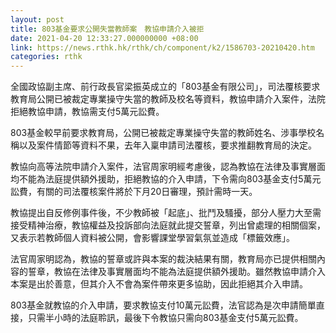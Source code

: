 ```yaml
---
layout: post
title: 803基金要求公開失當教師案　教協申請介入被拒
date: 2021-04-20 12:33:27.000000000 +08:00
link: https://news.rthk.hk/rthk/ch/component/k2/1586703-20210420.htm
categories: rthk
---
```


全國政協副主席、前行政長官梁振英成立的「803基金有限公司」，司法覆核要求教育局公開已被裁定專業操守失當的教師及校名等資料，教協申請介入案件，法院拒絕教協申請，教協需支付5萬元訟費。

803基金較早前要求教育局，公開已被裁定專業操守失當的教師姓名、涉事學校名稱以及案件情節等資料不果，去年入稟申請司法覆核，要求推翻教育局的決定。

教協向高等法院申請介入案件，法官周家明經考慮後，認為教協在法律及事實層面均不能為法庭提供額外援助，拒絕教協的介入申請，下令需向803基金支付5萬元訟費，有關的司法覆核案件將於下月20日審理，預計需時一天。

教協提出自反修例事件後，不少教師被「起底」、批鬥及騷擾，部分人壓力大至需接受精神治療，教協權益及投訴部向法庭就此提交誓章，列出曾處理的相關個案，又表示若教師個人資料被公開，會影響課堂學習氣氛並造成「標籤效應」。

法官周家明認為，教協的誓章或許與本案的裁決結果有關，教育局亦已提供相關內容的誓章，教協在法律及事實層面均不能為法庭提供額外援助。雖然教協申請介入本案是出於善意，但其介入不會為案件帶來更多協助，因此拒絕其介入申請。

803基金就教協的介入申請，要求教協支付10萬元訟費，法官認為是次申請簡單直接，只需半小時的法庭聆訊，最後下令教協只需向803基金支付5萬元訟費。
